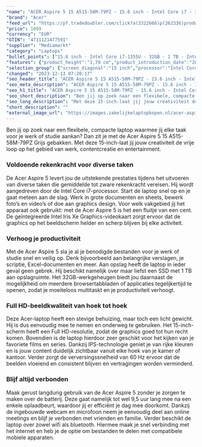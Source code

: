 ```yaml
---
"name": "ACER Aspire 5 15 A515-58M-79PZ - 15.6 inch - Intel Core i7 - 32GB - 1 TB"
"brand": "Acer"
"feed_url": "https://pf.tradedoubler.com/click?a(3322666)p(262336)product(50617-1761563)ttid(3)url(https%3A%2F%2Fwww.mediamarkt.nl%2Fnl%2Fproduct%2F_acer-aspire-5-15-a515-58m-79pz-156-inch-intel-core-i7-1355u-32gb-1-tb-intel-iris-xe-graphics-1761563.html%3Futm_source%3Dtradedoubler%26utm_medium%3Daff-comparison%26utm_term%3D1761563)"
"price": 1099
"currency": "EUR"
"GTIN": "4711121477591"
"supplier": "Mediamarkt"
"category": "Laptops"
"bullet_points": ["15.6 inch - Intel Core i7-1355U - 32GB - 1 TB - Intel Iris Xe Graphics","39,6 cm / 15,6 inch","Full HD - 39,6 cm / 15,6 inch","SSD , 1 TB","2x USB 3.2 (Gen 2, Type-A), 1x USB 3.2 (Gen 2, Type-C) met DisplayPort, 1x HDMI 2.0, 1x hoofdtelefoon-/microfooncombo","Lithium-ion","36.29 cm x 1.79 cm x 23.75 cm /"]
"features": {"product_height":"1,79 cm","product_introduction_date":"2023-04-20","battery_type":"Lithium-ion","product_width":"36,29 cm","additional_update_information":"Voor zover op de afbeeldingen apps worden getoond, geldt dat MediaMarkt niet kan garanderen dat de apps tijdens de volledige levensduur van het product goed zullen blijven functioneren. Dit hangt af van het beleid van de fabrikant.","hard_disk_1":"SSD , 1 TB","brightness":"220 cd/m²","short_description":"ASPIRE 5 15 A515-58M-79PZ","bluetooth":"Ja","battery_life":"9.5 u","weight":"1,76 kg","product_depth":"23,75 cm","manufacturer_guarantee":"2 jaar","card_reader":"Nee","panel_type":"IPS (In-Plane Switching)","total_storage_space_in_gb":"1 TB","touchscreen":"Nee","manufacturer_supported_software_updates":"Onbekend","capacity_of_1_hard_disk":"1 TB","processor_clock_rate":"1.7 GHz","scope_of_delivery":"Laptop, AC-adapter (65 W), handleiding","depth":"23,75 cm","configuration":"15.6 inch - Intel Core i7-1355U - 32GB - 1 TB - Intel Iris Xe Graphics","image_quality":"Full HD","product_manufacturer":"ACER","integrated_mike":"Ja","speakers":"Ja","convertibility":"Vast scherm","warranty_note":"2 Jaar Pick up & Return / Drop off Collection points","screen_diagonal_inches":"15.6 inch","model_year":"2023","shipping_costs":"0.00","screen_type":"Mat scherm","old_price":"1199.00","connections":"2x USB 3.2 (Gen 2, Type-A), 1x USB 3.2 (Gen 2, Type-C) met DisplayPort, 1x HDMI 2.0, 1x hoofdtelefoon-/microfooncombo","height":"1,79 cm","manufacturer_part_number":"NX.KHGEH.006","number_of_processor_cores":"10","processor_speed_with_turbo":"5.0 GHz","processor_brand":"Intel®","bluetooth_version":"5.2","delivery_time":"1","previous_price":"1199.00","image_ratio":"16:9","ram_configuration":"1x 32 GB","screen_diagonal_cm":"39,6 cm","screen_diagonal_cm_inch":"39,6 cm / 15,6 inch","color":"Grijs","product_type":"Laptop","type_of_1_hard_disk":"SSD","dimensions_weight":"36.29 cm x 1.79 cm x 23.75 cm /","ram_type":"DDR5","front_camera":"Ja","battery_capacity":"50 Wh","resolution":"1920 x 1080","integrated_webcam":"Ja","update_policy":"Onbekend","wlan":"Ja","processor_model":"Core™ i7","processor":"Intel Core i7-1355U","memory_size":"32 GB","wlan_standards":"WiFi 6E (802.11AX)","total_storage_space":"1 TB"}
"selection_group": {"screen_diagonal":"15 inch","processor":"Intel Core i7","changed_price_past_3_days":false,"product_family":"Aspire 5"}
"changed": "2023-12-13 07:20:17"
"seo_header_title": "ACER Aspire 5 15 A515-58M-79PZ - 15.6 inch - Intel Core i7 - 32GB - 1 TB"
"seo_meta_description": "ACER Aspire 5 15 A515-58M-79PZ - 15.6 inch - Intel Core i7 - 32GB - 1 TB"
"seo_h1_title": "ACER Aspire 5 15 A515-58M-79PZ - 15.6 inch - Intel Core i7 - 32GB - 1 TB"
"seo_short_description": "Ben jij op zoek naar een flexibele, compacte laptop waarmee jij elke taak voor je werk of studie aankan? Dan zit je met de Acer Aspire 5 15 A515-58M-79PZ Grijs gebakken."
"seo_long_description": "Met deze 15-inch-laat jij jouw creativiteit de vrije loop op het gebied van werk, contentcreatie en entertainment. <h3>Voldoende rekenkracht voor diverse taken</h3> De Acer Aspire 5 levert jou de uitstekende prestaties tijdens het uitvoeren van diverse taken die gemiddelde tot zware rekenkracht vereisen. Hij wordt aangedreven door de Intel Core i7-processor. Start de laptop snel op en je gaat meteen aan de slag. Werk in grote documenten en sheets, bewerk foto’s en video’s of doe aan graphics design. Voor welk vakgebied jij het apparaat ook gebruikt: met de Acer Aspire 5 is het een fluitje van een cent. De geïntegreerde Intel Iris Xe Graphics-videokaart zorgt ervoor dat de graphics op het beeldscherm helder en scherp blijven bij elke activiteit. <h3>Verhoog je productiviteit</h3> Met de Acer Aspire 5 sla je al je benodigde bestanden voor je werk of studie snel en veilig op. Denk bijvoorbeeld aan belangrijke verslagen, je scriptie, Excel-documenten en meer. Aan opslag heeft de laptop in ieder geval geen gebrek. Hij beschikt namelijk over maar liefst een SSD met 1 TB aan opslagruimte. Het 32GB-werkgeheugen biedt jou daarnaast de mogelijkheid om meerdere browsertabbladen of applicaties tegelijkertijd te openen, zodat je moeiteloos multitaskt en je productiviteit verhoogt. <h3>Full HD-beeldkwaliteit van hoek tot hoek</h3> Deze Acer-laptop heeft een stevige behuizing, maar toch een licht gewicht. Hij is dus eenvoudig mee te nemen en onderweg te gebruiken. Het 15-inch-scherm heeft een Full HD-resolutie, zodat de graphics goed tot hun recht komen. Bovendien is de laptop hierdoor zeer geschikt voor het kijken van je favoriete films en series. Dankzij IPS-technologie geniet je van rijke kleuren en is jouw content duidelijk zichtbaar vanuit elke hoek van je kamer of kantoor. Verder zorgt de verversingssnelheid van 60 Hz ervoor dat de beelden vloeiend en consistent blijven en vertragingen worden verminderd. <h3>Blijf altijd verbonden</h3> Maak gerust langdurig gebruik van de Acer Aspire 5 zonder je zorgen te maken over de batterij. Deze gaat namelijk tot wel 9,5 uur lang mee na een enkele oplaadbeurt, waardoor jij er efficiënt je dag mee doorkomt. Dankzij de ingebouwde webcam en microfoon neem je eenvoudig deel aan online meetings en blijf je verbonden met vrienden en familie. Verder beschikt de laptop over zowel wifi als bluetooth. Hiermee maak je snel verbinding met het internet en heb je de optie om bestanden te delen met compatibele mobiele apparaten."
"short_description": ""
"external_image_url": "https://images.zakelijkelaptopkopen.nl/acer-aspire-5-15-a515-58m-79pz-156-inch-intel-core-i7-1355u-32gb-1-tb-intel-iris-xe-graphics-1761563.webp"
---
```


Ben jij op zoek naar een flexibele, compacte laptop waarmee jij elke taak voor je werk of studie aankan? Dan zit je met de Acer Aspire 5 15 A515-58M-79PZ Grijs gebakken. Met deze 15-inch-laat jij jouw creativiteit de vrije loop op het gebied van werk, contentcreatie en entertainment. <h3>Voldoende rekenkracht voor diverse taken</h3> De Acer Aspire 5 levert jou de uitstekende prestaties tijdens het uitvoeren van diverse taken die gemiddelde tot zware rekenkracht vereisen. Hij wordt aangedreven door de Intel Core i7-processor. Start de laptop snel op en je gaat meteen aan de slag. Werk in grote documenten en sheets, bewerk foto’s en video’s of doe aan graphics design. Voor welk vakgebied jij het apparaat ook gebruikt: met de Acer Aspire 5 is het een fluitje van een cent. De geïntegreerde Intel Iris Xe Graphics-videokaart zorgt ervoor dat de graphics op het beeldscherm helder en scherp blijven bij elke activiteit. <h3>Verhoog je productiviteit</h3> Met de Acer Aspire 5 sla je al je benodigde bestanden voor je werk of studie snel en veilig op. Denk bijvoorbeeld aan belangrijke verslagen, je scriptie, Excel-documenten en meer. Aan opslag heeft de laptop in ieder geval geen gebrek. Hij beschikt namelijk over maar liefst een SSD met 1 TB aan opslagruimte. Het 32GB-werkgeheugen biedt jou daarnaast de mogelijkheid om meerdere browsertabbladen of applicaties tegelijkertijd te openen, zodat je moeiteloos multitaskt en je productiviteit verhoogt. <h3>Full HD-beeldkwaliteit van hoek tot hoek</h3> Deze Acer-laptop heeft een stevige behuizing, maar toch een licht gewicht. Hij is dus eenvoudig mee te nemen en onderweg te gebruiken. Het 15-inch-scherm heeft een Full HD-resolutie, zodat de graphics goed tot hun recht komen. Bovendien is de laptop hierdoor zeer geschikt voor het kijken van je favoriete films en series. Dankzij IPS-technologie geniet je van rijke kleuren en is jouw content duidelijk zichtbaar vanuit elke hoek van je kamer of kantoor. Verder zorgt de verversingssnelheid van 60 Hz ervoor dat de beelden vloeiend en consistent blijven en vertragingen worden verminderd. <h3>Blijf altijd verbonden</h3> Maak gerust langdurig gebruik van de Acer Aspire 5 zonder je zorgen te maken over de batterij. Deze gaat namelijk tot wel 9,5 uur lang mee na een enkele oplaadbeurt, waardoor jij er efficiënt je dag mee doorkomt. Dankzij de ingebouwde webcam en microfoon neem je eenvoudig deel aan online meetings en blijf je verbonden met vrienden en familie. Verder beschikt de laptop over zowel wifi als bluetooth. Hiermee maak je snel verbinding met het internet en heb je de optie om bestanden te delen met compatibele mobiele apparaten.